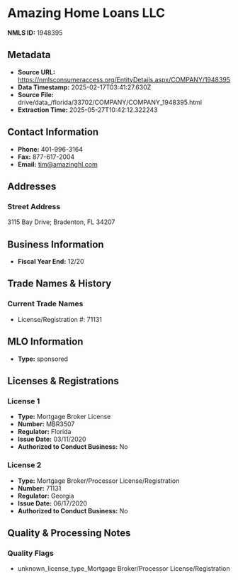 # Amazing Home Loans LLC

**NMLS ID:** 1948395

## Metadata
- **Source URL:** https://nmlsconsumeraccess.org/EntityDetails.aspx/COMPANY/1948395
- **Data Timestamp:** 2025-02-17T03:41:27.630Z
- **Source File:** drive/data_/florida/33702/COMPANY/COMPANY_1948395.html
- **Extraction Time:** 2025-05-27T10:42:12.322243

## Contact Information
- **Phone:** 401-996-3164
- **Fax:** 877-617-2004
- **Email:** tim@amazinghl.com

## Addresses
### Street Address
3115 Bay Drive; Bradenton, FL 34207

## Business Information
- **Fiscal Year End:** 12/20

## Trade Names & History
### Current Trade Names
- License/Registration #: 71131

## MLO Information
- **Type:** sponsored

## Licenses & Registrations

### License 1
- **Type:** Mortgage Broker License
- **Number:** MBR3507
- **Regulator:** Florida
- **Issue Date:** 03/11/2020
- **Authorized to Conduct Business:** No

### License 2
- **Type:** Mortgage Broker/Processor License/Registration
- **Number:** 71131
- **Regulator:** Georgia
- **Issue Date:** 06/17/2020
- **Authorized to Conduct Business:** No

## Quality & Processing Notes
### Quality Flags
- unknown_license_type_Mortgage Broker/Processor License/Registration
